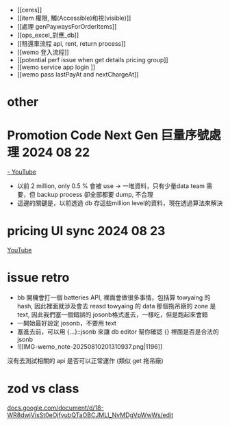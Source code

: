 - [[ceres]]
- [[item 權限, 觸(Accessible)和視(visible)]]
- [[處理 genPaywaysForOrderItems]]
- [[ops_excel_對應_db]]
- [[租還車流程 api, rent, return process]]
- [[wemo 登入流程]]
- [[potential perf issue when get details pricing group]]
- [[wemo service app login ]]
- [[wemo pass lastPayAt and nextChargeAt]]






# other 

# Promotion Code Next Gen 巨量序號處理 2024 08 22
[- YouTube](https://www.youtube.com/watch?v=9TVePd5l6Ic)
- 以前 2 million, only 0.5 % 會被 use -> 一堆資料，只有少量data team 需要，但 backup process 卻全部都要 dump, 不合理
- 這邊的關鍵是，以前透過 db 存這些million level的資料，現在透過算法來解決


# pricing UI sync 2024 08 23
[YouTube](https://www.youtube.com/watch?v=AGFaauVZ6e8)



# issue retro
- bb 開機會打一個 batteries API, 裡面會做很多事情，包括算 towyaing 的 hash, 因此裡面就涉及會去 reasd towyaing 的 data
那個拖吊廠的 zone 是 text, 因此我們塞一個錯誤的 josonb格式進去，一樣吃，但是跑起來會錯
- 一開始最好設定 josonb，不要用 text
- 塞進去前，可以用 {...}::jsonb 來讓 db editor 幫你確認 {} 裡面是否是合法的jsonb
- ![[IMG-wemo_note-20250810201310937.png|1196]]

沒有去測試相關的 api 是否可以正常運作 (類似 get 拖吊廠)


# zod vs class
[docs.google.com/document/d/18-WR8dwjVisSt0eOjfyubQTaOBCJMLl\_NvMDgVpWwWs/edit](https://docs.google.com/document/d/18-WR8dwjVisSt0eOjfyubQTaOBCJMLl_NvMDgVpWwWs/edit)

